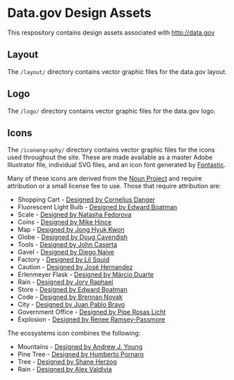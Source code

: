 Data.gov Design Assets
==============

This respository contains design assets associated with http://data.gov

## Layout
The `/layout/` directory contains vector graphic files for the data.gov layout.

## Logo
The `/logo/` directory contains vector graphic files for the data.gov logo.

## Icons
The `/iconongraphy/` directory contains vector graphic files for the icons used throughout the site. These are made available as a master Adobe Illustrator file, individual SVG files, and an icon font generated by [Fontastic](http://fontastic.me).

Many of these icons are derived from the [Noun Project](http://thenounproject.com) and require attribution or a small license fee to use. Those that require attribution are:

* Shopping Cart - [Designed by Cornelius Danger](http://thenounproject.com/noun/shopping-cart/#icon-No9196)
* Fluorescent Light Bulb - [Designed by Edward Boatman](http://thenounproject.com/noun/fluorescent-light-bulb/#icon-No121)
* Scale - [Designed by Natasha Fedorova](http://thenounproject.com/noun/scale/#icon-No22202)
* Coins - [Designed by Mike Hince](http://thenounproject.com/noun/coins/#icon-No4509)
* Map - [Designed by Jong Hyuk Kwon](http://thenounproject.com/term/map/8285/)
* Globe - [Designed by Doug Cavendish](http://thenounproject.com/noun/globe/#icon-No11172)
* Tools - [Designed by John Caserta](http://thenounproject.com/term/tools/8950/)
* Gavel - [Designed by Diego Naive](http://thenounproject.com/noun/gavel/#icon-No23091)
* Factory - [Designed by Lil Squid](http://thenounproject.com/noun/factory/#icon-No26213) 
* Caution - [Designed by José Hernandez](http://thenounproject.com/term/caution/9556/)
* Erlenmeyer Flask - [Designed by Márcio Duarte](http://thenounproject.com/noun/erlenmeyer-flask/#icon-No7177)
* Rain - [Designed by Jory Raphael](http://thenounproject.com/noun/rain/#icon-No13542)
* Store - [Designed by Edward Boatman](http://thenounproject.com/term/store/3279/)
* Code - [Designed by Brennan Novak](http://thenounproject.com/term/code/16323/)
* City - [Designed by Juan Pablo Bravo](http://thenounproject.com/term/city/17945/)
* Government Office - [Designed by Pipe Rosas Licht](http://thenounproject.com/term/government-office/17131/)
* Explosion - [Designed by Renee Ramsey-Passmore](http://thenounproject.com/term/explosion/2348/)

The ecosystems icon combines the following:

* Mountains - [Designed by Andrew J. Young](http://thenounproject.com/term/mountains/15616/)
* Pine Tree - [Designed by Humberto Pornaro](http://thenounproject.com/term/tree/7616/)
* Tree - [Designed by Shane Herzog](http://thenounproject.com/term/tree/16017/)
* Rain - [Designed by Alex Valdivia](http://thenounproject.com/term/rain/16754/)


